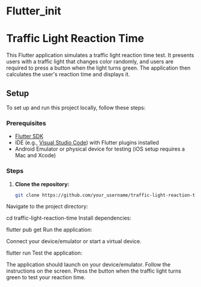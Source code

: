 # Flutter_init


# Traffic Light Reaction Time

This Flutter application simulates a traffic light reaction time test. It presents users with a traffic light that changes color randomly, and users are required to press a button when the light turns green. The application then calculates the user's reaction time and displays it.

## Setup

To set up and run this project locally, follow these steps:

### Prerequisites

- [Flutter SDK](https://flutter.dev/docs/get-started/install)
- IDE (e.g., [Visual Studio Code](https://code.visualstudio.com/)) with Flutter plugins installed
- Android Emulator or physical device for testing (iOS setup requires a Mac and Xcode)

### Steps

1. **Clone the repository:**

   ```bash
   git clone https://github.com/your_username/traffic-light-reaction-time.git
Navigate to the project directory:

cd traffic-light-reaction-time
Install dependencies:

flutter pub get
Run the application:

Connect your device/emulator or start a virtual device.

flutter run
Test the application:

The application should launch on your device/emulator. Follow the instructions on the screen. Press the button when the traffic light turns green to test your reaction time.


